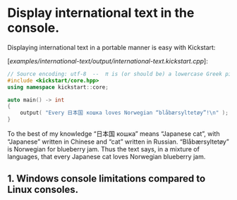 # Display international text in the console.

Displaying international text in a portable manner is easy with Kickstart:

[*examples/international-text/output/international-text.kickstart.cpp*]:
~~~cpp
// Source encoding: utf-8  --  π is (or should be) a lowercase Greek pi.
#include <kickstart/core.hpp>
using namespace kickstart::core;

auto main() -> int
{
    output( "Every 日本国 кошка loves Norwegian “blåbærsyltetøy”!\n" );
}
~~~

To the best of my knowledge “日本国 кошка” means “Japanese cat”, with “Japanese” written in Chinese and “cat” written in Russian. “Blåbærsyltetøy” is Norwegian for blueberry jam. Thus the text says, in a mixture of languages, that every Japanese cat loves Norwegian blueberry jam.

## 1. Windows console limitations compared to Linux consoles.



